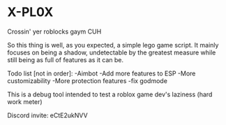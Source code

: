 # X-PL0X
Crossin' yer roblocks gaym CUH



So this thing is well, as you expected, a simple lego game script. It mainly focuses on being a shadow, undetectable by the greatest measure while still being as full of features as it can be.


Todo list [not in order]:
-Aimbot
-Add more features to ESP
-More customizability
-More protection features
-fix godmode




This is a debug tool intended to test a roblox game dev's laziness (hard work meter)



Discord invite: eCtE2ukNVV